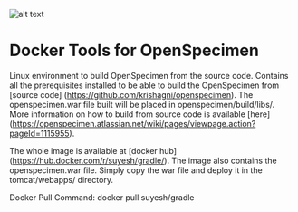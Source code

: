 ![alt text](http://bibbox.org/image/layout_set_logo?img_id=99523&t=1466419185262 "Logo BiBBoX")
# Docker Tools for OpenSpecimen

Linux environment to build OpenSpecimen from the source code.
Contains all the prerequisites installed to be able to build the OpenSpecimen from [source code] (https://github.com/krishagni/openspecimen).
The openspecimen.war file built will be placed in openspecimen/build/libs/. More information on how to build from source code is 
available [here] (https://openspecimen.atlassian.net/wiki/pages/viewpage.action?pageId=1115955).
 
The whole image is available at [docker hub] (https://hub.docker.com/r/suyesh/gradle/). The image also contains the openspecimen.war file.
Simply copy the war file and deploy it in the tomcat/webapps/ directory.

Docker Pull Command:
docker pull suyesh/gradle